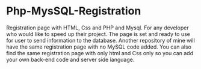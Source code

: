 # Php-MysSQL-Registration
Registration page with HTML, Css and PHP and Mysql.
For any developer who would like to speed up their project.
The page is set and ready to use for user to send information to the database.
Another repository of mine will have the same registration page with no MySQL code added.
You can also find the same registration page with only html and Css only so you can add your own back-end code and server side language.

